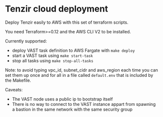 # Tenzir cloud deployment

Deploy Tenzir easily to AWS with this set of terraform scripts.

You need Terraform>=0.12 and the AWS CLI V2 to be installed.

Currently supported:
- deploy VAST task definition to AWS Fargate with `make deploy`
- start a VAST task using `make start-task`
- stop all tasks using `make stop-all-tasks`

Note: to avoid typing vpc_id, subnet_cidr and aws_region each time you can set them up once and for all in a file called `default.env` that is included by the Makefile.

Caveats:
- The VAST node uses a public ip to bootstrap itself
- There is no way to connect to the VAST instance appart from spawning a bastion in the same network with the same security group
